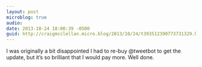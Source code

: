 ```yaml
---
layout: post
microblog: true
audio: 
date: 2013-10-24 18:00:39 -0500
guid: http://craigmcclellan.micro.blog/2013/10/24/t393512390773731329.html
---
```

I was originally a bit disappointed I had to re-buy @tweetbot to get the update, but it’s so brilliant that I would pay more. Well done.

